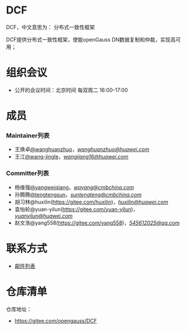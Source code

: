 # DCF
DCF，中文意思为： 分布式一致性框架

DCF提供分布式一致性框架，使能openGauss DN数据复制和仲裁，实现高可用；

# 组织会议

- 公开的会议时间：北京时间 每双周二 16:00-17:00

# 成员

### Maintainer列表
- 王焕卓[@wanghuanzhuo](https://gitee.com/wanghuanzhuo)，*wanghuanzhuo@huawei.com*
- 王江[@wang-jingle](https://gitee.com/wang-jingle)，*wangjiang16@huawei.com*

### Committer列表
- 杨维强[@yangweiqiang](https://gitee.com/yangweiqiang)，*wqyang@cmbchina.com*
- 孙腾腾[@tengtengsun](https://gitee.com/tengtengsun)，*suntengteng@cmbchina.com*
- 胡习林@huxilin(https://gitee.com/huxilin)，*huxilin@huawei.com*
- 袁怡轮@yuan-yilun(https://gitee.com/yuan-yilun)，*yuanyilun@huawei.com*
- 赵文浩@yang558(https://gitee.com/yang558)，*545612025@qq.com*

# 联系方式

- [邮件列表](https://mailweb.opengauss.org/postorius/lists/dcf.opengauss.org/)


# 仓库清单

仓库地址：
- https://gitee.com/opengauss/DCF


